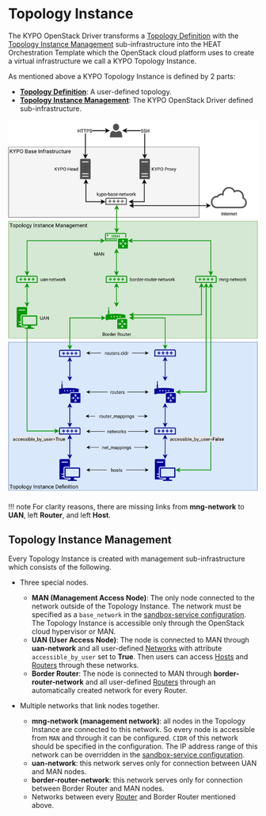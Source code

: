 # Topology Instance

The KYPO OpenStack Driver transforms a [Topology Definition](/sandboxes/sandbox-topology/topology-definition) with the [Topology Instance Management](#topology-instance-management) sub-infrastructure into the HEAT Orchestration Template which the OpenStack cloud platform uses to create a virtual infrastructure we call a KYPO Topology Instance.

As mentioned above a KYPO Topology Instance is defined by 2 parts:

* [**Topology Definition**](/sandboxes/sandbox-topology/topology-definition): A user-defined topology.
* [**Topology Instance Management**](#topology-instance-management): The KYPO OpenStack Driver defined sub-infrastructure.

![topology-instance-color](../../../img/sandboxes/topology-instance-color.png)

!!! note
    For clarity reasons, there are missing links from **mng-network** to **UAN**, left **Router**, and left **Host**.

## Topology Instance Management

Every Topology Instance is created with management sub-infrastructure which consists of the following.

* Three special nodes.
    * **MAN (Management Access Node)**: The only node connected to the network outside of the Topology Instance.
        The network must be specified as a `base_network` in the [sandbox-service configuration](/installation/kypo-platform-configuration).
        The Topology Instance is accessible only through the OpenStack cloud hypervisor or MAN.
    * **UAN (User Access Node)**: The node is connected to MAN through **uan-network** and all user-defined [Networks](/sandboxes/sandbox-topology/topology-definition#networks) with attribute `accessible_by_user` set to **True**.
        Then users can access [Hosts](/sandboxes/sandbox-topology/topology-definition#hosts) and [Routers](/sandboxes/sandbox-topology/topology-definition#routers) through these networks.
    * **Border Router**: The node is connected to MAN through **border-router-network** and all user-defined [Routers](/sandboxes/sandbox-topology/topology-definition#routers) through an automatically created network for every Router.

* Multiple networks that link nodes together.
    * **mng-network (management network)**: all nodes in the Topology Instance are connected to this network. So every node is accessible from `MAN` and through it can be configured. `CIDR` of this network should be specified in the configuration. The IP address range of this network can be overridden in the [sandbox-service configuration](/installation/kypo-platform-configuration).
    * **uan-network**: this network serves only for connection between UAN and MAN nodes.
    * **border-router-network**: this network serves only for connection between Border Router and MAN nodes.
    * Networks between every [Router](/sandboxes/sandbox-topology/topology-definition#routers) and Border Router mentioned above.
